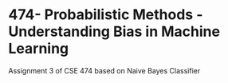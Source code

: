 # 474- Probabilistic Methods - Understanding Bias in Machine Learning
Assignment 3 of CSE 474 based on Naive Bayes Classifier
